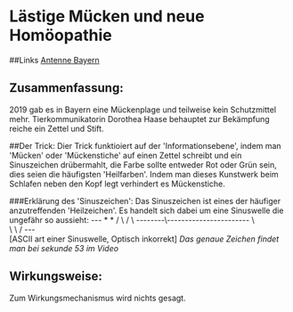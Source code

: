 # Lästige Mücken und neue Homöopathie

##Links
[Antenne Bayern](https://www.antenne.de/experten-tipps/gesundheit/mueckenplage-in-bayern-hier-ist-sie-besonders-laestig-und-welcher-trick-wunder-wirkt)

## Zusammenfassung:
2019 gab es in Bayern eine Mückenplage und teilweise kein Schutzmittel mehr.
Tierkommunikatorin Dorothea Haase behauptet zur Bekämpfung reiche ein Zettel und Stift.

##Der Trick:
Dier Trick funktioiert auf der 'Informationsebene',
indem man 'Mücken' oder 'Mückenstiche' auf einen Zettel schreibt und ein Sinuszeichen drübermahlt,
die Farbe sollte entweder Rot oder Grün sein, dies seien die häufigsten 'Heilfarben'.
Indem man dieses Kunstwerk beim Schlafen neben den Kopf legt verhindert es Mückenstiche.

###Erklärung des 'Sinuszeichen':
Das Sinuszeichen ist eines der häufiger anzutreffenden 'Heilzeichen'.
Es handelt sich dabei um eine Sinuswelle die ungefähr so aussieht:
   \---
  \*   \*
 /     \\
/       \\
\--------\\-----------------------
          \\   
           \\
            \\   /
             \---  
[ASCII art einer Sinuswelle, Optisch inkorrekt]
*Das genaue Zeichen findet man bei sekunde 53 im Video*

## Wirkungsweise:
Zum Wirkungsmechanismus wird nichts gesagt.
